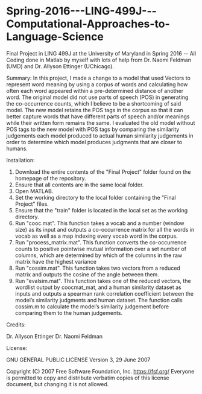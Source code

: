 # Spring-2016---LING-499J---Computational-Approaches-to-Language-Science
Final Project in LING 499J at the University of Maryland in Spring 2016 -- All Coding done in Matlab by myself with lots of help from 
Dr. Naomi Feldman (UMD) and Dr. Allyson Ettinger (UChicago).

Summary: In this project, I made a change to a model that used Vectors to represent word meaning by using a corpus of words 
and calculating how often each word appeared within a pre-determined distance of another word.  The original model did not use parts of 
speech (POS) in generating the co-occurrence counts, which I believe to be a shortcoming of said model. The new model retains the POS tags 
in the corpus so that it can better capture words that have different parts of speech and/or meanings while their written form remains the 
same.  I evaluated the old model without POS tags to the new model with POS tags by comparing the similarity judgements each model produced
to actual human similarity judgements in order to determine which model produces judgments that are closer to humans.

Installation:
  1. Download the entire contents of the "Final Project" folder found on the homepage of the repository.
  2. Ensure that all contents are in the same local folder.
  3. Open MATLAB.
  4. Set the working directory to the local folder containing the "Final Project" files.
  5. Ensure that the "train" folder is located in the local set as the working directory.
  6. Run "cooc.mat". This function takes a vocab and a number (window size) as its input and outputs a co-occurrence matrix for all the 
     words in vocab as well as a map indexing every vocab word in the corpus.
  7. Run "process_matrix.mat". This function converts the co-occurrence counts to positive pointwise mutual information over a set number of 
     columns, which are determined by which of the columns in the raw matrix have the highest variance
  8. Run "cossim.mat". This function takes two vectors from a reduced matrix and outputs the cosine of the angle between them.
  9. Run "evalsim.mat". This function takes one of the reduced vectors, the wordlist output by coocmat_mat, and a human similarity dataset 
     as inputs and outputs a spearman rank correlation coefficient between the model’s similarity judgments and human dataset.  The 
     function calls cossim.m to calculate the model’s similarity judgement before comparing them to the human judgements.
     
Credits:

  Dr. Allyson Ettinger
  Dr. Naomi Feldman

License:

GNU GENERAL PUBLIC LICENSE Version 3, 29 June 2007

Copyright (C) 2007 Free Software Foundation, Inc. https://fsf.org/ Everyone is permitted to copy and distribute verbatim copies of this 
license document, but changing it is not allowed.
